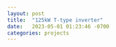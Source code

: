 ```yaml
---
layout: post
title:  "125kW T-type inverter"
date:   2023-05-01 01:23:46 -0700
categories: projects
---
```



[jekyll-docs]: https://jekyllrb.com/docs/home
[jekyll-gh]:   https://github.com/jekyll/jekyll
[jekyll-talk]: https://talk.jekyllrb.com/
